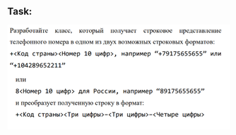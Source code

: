 Task:
---
![](https://github.com/Riernish/JavaPractiseTasks/blob/main/week3/PhoneConverter/task.png "task")
